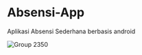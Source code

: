# Absensi-App
Aplikasi Absensi Sederhana berbasis android

![Group 2350](https://github.com/KEVINGILBERTTODING/Absensi-App/assets/79959818/4c7f298e-6916-4e30-a126-b602916370ca)
